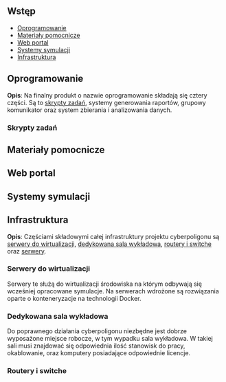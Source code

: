 Wstęp
------------

* [Oprogramowanie](#oprogramowanie)
* [Materiały pomocnicze](#materiały-pomocnicze)
* [Web portal](#web-portal)
* [Systemy symulacji](#systemy-symulacji)
* [Infrastruktura](#infrastruktura)

Oprogramowanie
------------

**Opis**: Na finalny produkt o nazwie oprogramowanie składają się cztery części. Są to [skrypty zadań](#skrypty-zadań), systemy generowania raportów, grupowy komunikator oraz system zbierania i analizowania danych.

### Skrypty zadań


Materiały pomocnicze
------------

Web portal
------------

Systemy symulacji
------------

Infrastruktura
------------

**Opis**: Częściami składowymi całej infrastruktury projektu cyberpoligonu są  [serwery do wirtualizacji](#serwery-do-wirtualizacji),  [dedykowana sala wykładowa](#dedykowana-sala-wykładowa), [routery i switche](#routery-i-switche) oraz [serwery](#serwery).

### Serwery do wirtualizacji
Serwery te służą do wirtualizacji środowiska na którym odbywają się wcześniej opracowane symulacje. Na serwerach wdrożone są rozwiązania oparte o konteneryzacje na technologii Docker. 

### Dedykowana sala wykładowa
Do poprawnego działania cyberpoligonu niezbędne jest dobrze wyposażone miejsce robocze, w tym wypadku sala wykładowa. W takiej sali musi znajdować się odpowiednia ilość stanowisk do pracy, okablowanie, oraz komputery posiadające odpowiednie licencje.

### Routery i switche

